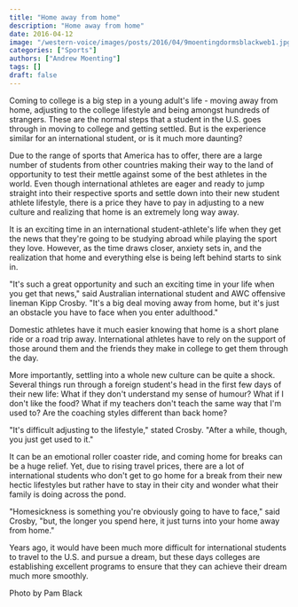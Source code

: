 ```yaml
---
title: "Home away from home"
description: "Home away from home"
date: 2016-04-12
image: "/western-voice/images/posts/2016/04/9moentingdormsblackweb1.jpg"
categories: ["Sports"]
authors: ["Andrew Moenting"]
tags: []
draft: false
---
```

Coming to college is a big step in a young adult's life - moving away from home, adjusting to the college lifestyle and being amongst hundreds of strangers. These are the normal steps that a student in the U.S. goes through in moving to college and getting settled. But is the experience similar for an international student, or is it much more daunting?

Due to the range of sports that America has to offer, there are a large number of students from other countries making their way to the land of opportunity to test their mettle against some of the best athletes in the world. Even though international athletes are eager and ready to jump straight into their respective sports and settle down into their new student athlete lifestyle, there is a price they have to pay in adjusting to a new culture and realizing that home is an extremely long way away.

It is an exciting time in an international student-athlete's life when they get the news that they're going to be studying abroad while playing the sport they love. However, as the time draws closer, anxiety sets in, and the realization that home and everything else is being left behind starts to sink in.

"It's such a great opportunity and such an exciting time in your life when you get that news," said Australian international student and AWC offensive lineman Kipp Crosby. "It's a big deal moving away from home, but it's just an obstacle you have to face when you enter adulthood."

Domestic athletes have it much easier knowing that home is a short plane ride or a road trip away. International athletes have to rely on the support of those around them and the friends they make in college to get them through the day.

More importantly, settling into a whole new culture can be quite a shock. Several things run through a foreign student's head in the first few days of their new life: What if they don't understand my sense of humour? What if I don't like the food? What if my teachers don't teach the same way that I'm used to? Are the coaching styles different than back home?

"It's difficult adjusting to the lifestyle," stated Crosby. "After a while, though, you just get used to it."

It can be an emotional roller coaster ride, and coming home for breaks can be a huge relief. Yet, due to rising travel prices, there are a lot of international students who don't get to go home for a break from their new hectic lifestyles but rather have to stay in their city and wonder what their family is doing across the pond.

"Homesickness is something you're obviously going to have to face," said Crosby, "but, the longer you spend here, it just turns into your home away from home."

Years ago, it would have been much more difficult for international students to travel to the U.S. and pursue a dream, but these days colleges are establishing excellent programs to ensure that they can achieve their dream much more smoothly.

Photo by Pam Black